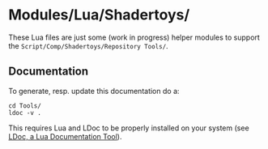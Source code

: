 # Modules/Lua/Shadertoys/
These Lua files are just some (work in progress) helper modules to support the `Script/Comp/Shadertoys/Repository Tools/`.

## Documentation

To generate, resp. update this documentation do a:

    cd Tools/
    ldoc -v .

This requires Lua and LDoc to be properly installed on your system (see [LDoc, a Lua Documentation Tool](https://github.com/lunarmodules/LDoc/blob/master/doc/doc.md)).
